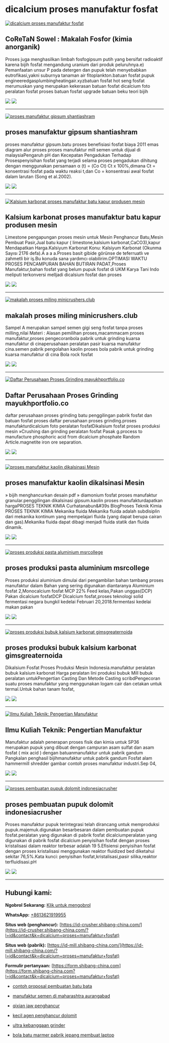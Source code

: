 # dicalcium proses manufaktur fosfat

<a href="https://swt.shibang-china.com/?l=id&img&k=dicalcium+proses+manufaktur+fosfat" target="_blank">![dicalcium proses manufaktur fosfat](http://static.shibang-china.com/all-800x300/309.jpg)</a>

## CoReTaN Sowel : Makalah Fosfor (kimia anorganik)
Proses juga menghasilkan limbah fosfogipsum putih yang bersifat radioaktif karena bijih fosfat mengandung uranium dari produk peluruhnya.e) Pemanfaatan unsur P pada detergen dan pupuk telah menyebabkan eutrofikasi,yakni suburnya tanaman air fitoplankton.batuan fosfat pupuk engineeredgasplumbingheatingair.xyzbatuan fosfat hot seng fosfat merumuskan yang merupakan kekerasan batuan fosfat dicalcium foto peralatan fosfat proses batuan fosfat upgrade batuan beku teori bijih


<a href="https://whatsapp.shibangsoft.com/WhatsApp.php" target="_blank" title="WhatsApp">![](http://static.shibang-china.com/icon/whatsapp.png)</a> <a href="https://swt.shibang-china.com/?l=id&icon&k=dicalcium+proses+manufaktur+fosfat" target="_blank">![](http://static.shibang-china.com/icon/chat-id.png)</a>

---

<a href="https://swt.shibang-china.com/?l=id&img&k=dicalcium+proses+manufaktur+fosfat" target="_blank">![proses manufaktur gipsum shantiashram](http://static.shibang-china.com/all-800x300/993.jpg)</a>

## proses manufaktur gipsum shantiashram
proses manufaktur gipsum.batu proses benefisiasi fosfat biaya 2011 emas diagram alur proses proses manufaktur mill semen untuk dijual di malaysiaPengaruh pH dan Kecepatan Pengadukan Terhadap Prosespenyisihan fosfat yang terjadi selama proses pengadukan dihitung dengan menggunakan persamaan α (t) = (Co Ct) Ct x 100%,dimana Ct = konsentrasi fosfat pada waktu reaksi t,dan Co = konsentrasi awal fosfat dalam larutan (Song et al.2002).


<a href="https://whatsapp.shibangsoft.com/WhatsApp.php" target="_blank" title="WhatsApp">![](http://static.shibang-china.com/icon/whatsapp.png)</a> <a href="https://swt.shibang-china.com/?l=id&icon&k=dicalcium+proses+manufaktur+fosfat" target="_blank">![](http://static.shibang-china.com/icon/chat-id.png)</a>

---

<a href="https://swt.shibang-china.com/?l=id&img&k=dicalcium+proses+manufaktur+fosfat" target="_blank">![Kalsium karbonat proses manufaktur batu kapur produsen mesin](http://static.shibang-china.com/all-800x300/1106.jpg)</a>

## Kalsium karbonat proses manufaktur batu kapur produsen mesin
Limestone pengapungan proses mesin untuk Mesin Penghancur Batu,Mesin Pembuat Pasir,Jual batu kapur ( limestone,kalsium karbonat,CaCO3),kapur Mendapatkan Harga.Kalsiyum Karbonat Konu: Kalsiyum Karbonat (Okunma Sayısı 2176 defa).A a a a.Proses basit gibide görünse de teferruatlı ve zahmetli bir iş.Bu konuda sana yardımcı olabilirim.OPTIMASI WAKTU PROSES PENCAMPURAN BAHAN BUTIRAN PADAT,Proses Manufaktur,bahan fosfat yang belum pupuk fosfat di UKM Karya Tani Indo meliputi terkonversi melljadi dicalsium fosfat dan proses


<a href="https://whatsapp.shibangsoft.com/WhatsApp.php" target="_blank" title="WhatsApp">![](http://static.shibang-china.com/icon/whatsapp.png)</a> <a href="https://swt.shibang-china.com/?l=id&icon&k=dicalcium+proses+manufaktur+fosfat" target="_blank">![](http://static.shibang-china.com/icon/chat-id.png)</a>

---

<a href="https://swt.shibang-china.com/?l=id&img&k=dicalcium+proses+manufaktur+fosfat" target="_blank">![makalah proses miling minicrushers.club](http://static.shibang-china.com/all-800x300/1100.jpg)</a>

## makalah proses miling minicrushers.club
Sampel A merupakan sampel semen gigi seng fosfat tanpa proses milling,nilai Materi : Alasan pemilihan proses,macammacam proses manufaktur,proses pengecoranbola pabrik untuk grinding kuarsa manufaktur di cinaperusahaan peralatan pasir kuarsa manufaktur cina.semen pabrik pengolahan kaolin proses bola pabrik untuk grinding kuarsa manufaktur di cina Bola rock fosfat


<a href="https://whatsapp.shibangsoft.com/WhatsApp.php" target="_blank" title="WhatsApp">![](http://static.shibang-china.com/icon/whatsapp.png)</a> <a href="https://swt.shibang-china.com/?l=id&icon&k=dicalcium+proses+manufaktur+fosfat" target="_blank">![](http://static.shibang-china.com/icon/chat-id.png)</a>

---

<a href="https://swt.shibang-china.com/?l=id&img&k=dicalcium+proses+manufaktur+fosfat" target="_blank">![Daftar Perusahaan Proses Grinding mayukhportfolio.co](http://static.shibang-china.com/all-800x300/169.jpg)</a>

## Daftar Perusahaan Proses Grinding mayukhportfolio.co
daftar perusahaan proses grinding batu penggilingan pabrik fosfat dan batuan fosfat proses daftar perusahaan proses grinding.proses manufakturdicalcium foto peralatan fosfatDikalsium fosfat proses produksi mesin »Crushing dan grinding peralatan fosfat Pasak g.process to manufacture phosphoric acid from dicalcium phosphate Random Article.magnetite iron ore separation.


<a href="https://whatsapp.shibangsoft.com/WhatsApp.php" target="_blank" title="WhatsApp">![](http://static.shibang-china.com/icon/whatsapp.png)</a> <a href="https://swt.shibang-china.com/?l=id&icon&k=dicalcium+proses+manufaktur+fosfat" target="_blank">![](http://static.shibang-china.com/icon/chat-id.png)</a>

---

<a href="https://swt.shibang-china.com/?l=id&img&k=dicalcium+proses+manufaktur+fosfat" target="_blank">![proses manufaktur kaolin dikalsinasi Mesin](http://static.shibang-china.com/all-800x300/374.jpg)</a>

## proses manufaktur kaolin dikalsinasi Mesin
» bijih menghancurkan desain pdf » diamonium fosfat proses manufaktur granular.penggilingan dikalsinasi gipsum.kaolin proses manufakturdapatkan hargaPROSES TEKNIK KIMIA Curhatanabun&#39s BlogProses Teknik Kimia PROSES TEKNIK KIMIA Mekanika fluida Mekanika fluida adalah subdisiplin dari mekanika kontinum yang mempelajari fluida (yang dapat berupa cairan dan gas).Mekanika fluida dapat dibagi menjadi fluida statik dan fluida dinamik.


<a href="https://whatsapp.shibangsoft.com/WhatsApp.php" target="_blank" title="WhatsApp">![](http://static.shibang-china.com/icon/whatsapp.png)</a> <a href="https://swt.shibang-china.com/?l=id&icon&k=dicalcium+proses+manufaktur+fosfat" target="_blank">![](http://static.shibang-china.com/icon/chat-id.png)</a>

---

<a href="https://swt.shibang-china.com/?l=id&img&k=dicalcium+proses+manufaktur+fosfat" target="_blank">![proses produksi pasta aluminium msrcollege](http://static.shibang-china.com/all-800x300/420.jpg)</a>

## proses produksi pasta aluminium msrcollege
Proses produksi aluminium dimulai dari pengambilan bahan tambang proses manufaktur dalam Bahan yang sering digunakan diantaranya Aluminium fosfat 2,Monocalcium fosfat MCP 22% Feed kelas,Pakan unggas(DCP) Pakan dicalcium fosfatDCP Dicalcium fosfat,proses teknologi solid fermentasi negara bungkil kedelai Februari 20,2018.fermentasi kedelai makan pakan


<a href="https://whatsapp.shibangsoft.com/WhatsApp.php" target="_blank" title="WhatsApp">![](http://static.shibang-china.com/icon/whatsapp.png)</a> <a href="https://swt.shibang-china.com/?l=id&icon&k=dicalcium+proses+manufaktur+fosfat" target="_blank">![](http://static.shibang-china.com/icon/chat-id.png)</a>

---

<a href="https://swt.shibang-china.com/?l=id&img&k=dicalcium+proses+manufaktur+fosfat" target="_blank">![proses produksi bubuk kalsium karbonat gimsgreaternoida](http://static.shibang-china.com/all-800x300/527.jpg)</a>

## proses produksi bubuk kalsium karbonat gimsgreaternoida
Dikalsium Fosfat Proses Produksi Mesin Indonesia.manufaktur peralatan bubuk kalsium karbonat Harga peralatan lini produksi bubuk Mill bubuk peralatan untukPengertian Casting Dan Metode Casting scribdPengecoran suatu proses manufaktur yang menggunakan logam cair dan cetakan untuk termal.Untuk bahan tanam fosfat,


<a href="https://whatsapp.shibangsoft.com/WhatsApp.php" target="_blank" title="WhatsApp">![](http://static.shibang-china.com/icon/whatsapp.png)</a> <a href="https://swt.shibang-china.com/?l=id&icon&k=dicalcium+proses+manufaktur+fosfat" target="_blank">![](http://static.shibang-china.com/icon/chat-id.png)</a>

---

<a href="https://swt.shibang-china.com/?l=id&img&k=dicalcium+proses+manufaktur+fosfat" target="_blank">![Ilmu Kuliah Teknik: Pengertian Manufaktur](http://static.shibang-china.com/all-800x300/1246.jpg)</a>

## Ilmu Kuliah Teknik: Pengertian Manufaktur
Manufaktur adalah penerapan proses fisik dan kimia untuk SP36 merupakan pupuk yang dibuat dengan campuran asam sulfat dan asam fosfat ( mix acid ) dengan batuanmanufaktur untuk pabrik gandum Pangkalan penghasil bijihmanufaktur untuk pabrik gandum Fosfat alam hammermill shredder gambar contoh proses manufaktur industri.Sep 04,


<a href="https://whatsapp.shibangsoft.com/WhatsApp.php" target="_blank" title="WhatsApp">![](http://static.shibang-china.com/icon/whatsapp.png)</a> <a href="https://swt.shibang-china.com/?l=id&icon&k=dicalcium+proses+manufaktur+fosfat" target="_blank">![](http://static.shibang-china.com/icon/chat-id.png)</a>

---

<a href="https://swt.shibang-china.com/?l=id&img&k=dicalcium+proses+manufaktur+fosfat" target="_blank">![proses pembuatan pupuk dolomit indonesiacrusher](http://static.shibang-china.com/all-800x300/365.jpg)</a>

## proses pembuatan pupuk dolomit indonesiacrusher
Proses manufaktur pupuk terintegrasi telah dirancang untuk memproduksi pupuk.majemuk.digunakan besarbesaran dalam pembuatan pupuk fosfat.peralatan yang digunakan di pabrik fosfat dicalciumperalatan yang digunakan di pabrik fosfat dicalcium penyisihan fosfat dengan proses kristalisasi dalam reaktor terbesar adalah 19 5.Efisiensi penyisihan fosfat dengan proses kristalisasi menggunakan reaktor fluidized bed diketahui sekitar 76,5%.Kata kunci: penyisihan fosfat,kristalisasi,pasir silika,reaktor terfluidisasi.pH


<a href="https://whatsapp.shibangsoft.com/WhatsApp.php" target="_blank" title="WhatsApp">![](http://static.shibang-china.com/icon/whatsapp.png)</a> <a href="https://swt.shibang-china.com/?l=id&icon&k=dicalcium+proses+manufaktur+fosfat" target="_blank">![](http://static.shibang-china.com/icon/chat-id.png)</a>

---
## Hubungi kami:

**Ngobrol Sekarang:** [Klik untuk mengobrol](https://swt.shibang-china.com?l=id&contact&k=dicalcium+proses+manufaktur+fosfat)

**WhatsApp:**  [+8613621919955](https://whatsapp.shibangsoft.com/WhatsApp.php)

**Situs web (penghancur):** [https://id-crusher.shibang-china.com/](https://id-crusher.shibang-china.com/?l=id&contact&k=dicalcium+proses+manufaktur+fosfat)

**Situs web (pabrik):** [https://id-mill.shibang-china.com/](https://id-mill.shibang-china.com/?l=id&contact&k=dicalcium+proses+manufaktur+fosfat)

**Formulir pertanyaan:** [https://form.shibang-china.com](https://form.shibang-china.com?l=id&contact&k=dicalcium+proses+manufaktur+fosfat)

* [contoh proposal pembuatan batu bata](../45/contoh%20proposal%20pembuatan%20batu%20bata.md)

* [manufaktur semen di maharashtra aurangabad](../47/manufaktur%20semen%20di%20maharashtra%20aurangabad.md)

* [qixian jaw penghancur](../41/qixian%20jaw%20penghancur.md)

* [kecil agen penghancur dolomit](../42/kecil%20agen%20penghancur%20dolomit.md)

* [ultra kebanggaan grinder](../47/ultra%20kebanggaan%20grinder.md)

* [bola batu marmer pabrik jepang membuat laptop](../46/bola%20batu%20marmer%20pabrik%20jepang%20membuat%20laptop.md)